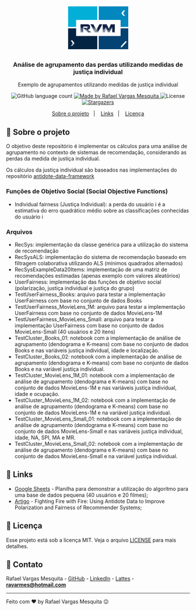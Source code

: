 <h1 align="center">
    <img alt="RVM" src="https://github.com/ravarmes/recsys-cluster-loss/blob/master/assets/logo.jpg" />
</h1>

<h3 align="center">
  Análise de agrupamento das perdas utilizando medidas de justiça individual
</h3>

<p align="center">Exemplo de agrupamentos utilizando medidas de justiça individual </p>

<p align="center">
  <img alt="GitHub language count" src="https://img.shields.io/github/languages/count/ravarmes/recsys-cluster-loss?color=%2304D361">

  <a href="http://www.linkedin.com/in/rafael-vargas-mesquita">
    <img alt="Made by Rafael Vargas Mesquita" src="https://img.shields.io/badge/made%20by-Rafael%20Vargas%20Mesquita-%2304D361">
  </a>

  <img alt="License" src="https://img.shields.io/badge/license-MIT-%2304D361">

  <a href="https://github.com/ravarmes/recsys-cluster-loss/stargazers">
    <img alt="Stargazers" src="https://img.shields.io/github/stars/ravarmes/recsys-cluster-loss?style=social">
  </a>
</p>

<p align="center">
  <a href="#-sobre">Sobre o projeto</a>&nbsp;&nbsp;&nbsp;|&nbsp;&nbsp;&nbsp;
  <a href="#-links">Links</a>&nbsp;&nbsp;&nbsp;|&nbsp;&nbsp;&nbsp;
  <a href="#-licenca">Licença</a>
</p>

## :page_with_curl: Sobre o projeto <a name="-sobre"/></a>

O objetivo deste repositório é implementar os cálculos para uma análise de agrupamento no contexto de sistemas de recomendação, considerando as perdas da medida de justiça individual.

Os cálculos da justiça individual são baseados nas implementações do repositório [antidote-data-framework](https://github.com/rastegarpanah/antidote-data-framework) 

### Funções de Objetivo Social (Social Objective Functions)

* Individual fairness (Justiça Individual): a perda do usuário i é a estimativa do erro quadrático médio sobre as classificações conhecidas do usuário i

### Arquivos

- RecSys: implementação da classe genérica para a utilização do sistema de recomendação
- RecSysALS: implementação do sistema de recomendação baseado em filtragem colaborativa utilizando ALS (mínimos quadrados alternados)
- RecSysExampleData20Items: implementação de uma matriz de recomendações estimadas (apenas exemplo com valores aleatórios)
- UserFairness: implementação das funções de objetivo social (polarização, justiça individual e justiça do grupo)
- TestUserFairness_Books: arquivo para testar a implementação UserFairness com base no conjunto de dados Books
- TestUserFairness_MovieLens_1M: arquivo para testar a implementação UserFairness com base no conjunto de dados MovieLens-1M
- TestUserFairness_MovieLens_Small: arquivo para testar a implementação UserFairness com base no conjunto de dados MovieLens-Small (40 usuários e 20 itens)
- TestCluster_Books_01: notebook com a implementação de análise de agrupamento (dendograma e K-means) com base no conjunto de dados Books e nas variáveis justiça individual, idade e localização.
- TestCluster_Books_02: notebook com a implementação de análise de agrupamento (dendograma e K-means) com base no conjunto de dados Books e na variável justiça individual.
- TestCluster_MovieLens_1M_01: notebook com a implementação de análise de agrupamento (dendograma e K-means) com base no conjunto de dados MovieLens-1M e nas variáveis justiça individual, idade e ocupação.
- TestCluster_MovieLens_1M_02: notebook com a implementação de análise de agrupamento (dendograma e K-means) com base no conjunto de dados MovieLens-1M e na variável justiça individual.
- TestCluster_MovieLens_Small_01: notebook com a implementação de análise de agrupamento (dendograma e K-means) com base no conjunto de dados MovieLens-Small e nas variáveis justiça individual, idade, NA, SPI, MA e MR.
- TestCluster_MovieLens_Small_02: notebook com a implementação de análise de agrupamento (dendograma e K-means) com base no conjunto de dados MovieLens-Small e na variável justiça individual.


## :link: Links <a name="-links"/></a>

- [Google Sheets](https://github.com/ravarmes/recsys-cluster-loss/blob/master/docs/recsys-cluster-loss-example.xlsx) - Planilha para demonstrar a utilização do algoritmo para uma base de dados pequena (40 usuários e 20 filmes);
- [Artigo](https://arxiv.org/pdf/1812.01504.pdf) - Fighting Fire with Fire: Using Antidote Data to Improve Polarization and Fairness of Recommender Systems;


## :memo: Licença <a name="-licenca"/></a>

Esse projeto está sob a licença MIT. Veja o arquivo [LICENSE](LICENSE.md) para mais detalhes.

## :email: Contato

Rafael Vargas Mesquita - [GitHub](https://github.com/ravarmes) - [LinkedIn](https://www.linkedin.com/in/rafael-vargas-mesquita) - [Lattes](http://lattes.cnpq.br/6616283627544820) - **ravarmes@hotmail.com**

---

Feito com ♥ by Rafael Vargas Mesquita :wink:
